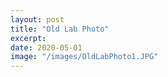 ```yaml
---
layout: post
title: "Old Lab Photo"
excerpt: 
date: 2020-05-01
image: "/images/OldLabPhoto1.JPG"
---
```


